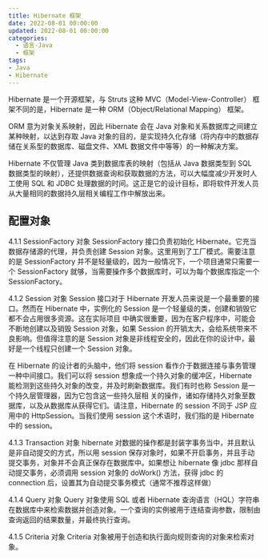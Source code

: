 ```yaml
---
title: Hibernate 框架
date: 2022-08-01 00:00:00
updated: 2022-08-01 00:00:00
categories:
  - 语言-Java
  - 框架
tags:
- Java
- Hibernate
---
```


Hibernate 是一个开源框架，与 Struts 这种 MVC（Model-View-Controller） 框架不同的是，Hibernate 是一种 ORM（Object/Relational Mapping） 框架。

ORM 意为对象关系映射，因此 Hibernate 会在 Java 对象和关系数据库之间建立某种映射，以达到存取 Java 对象的目的，是实现持久化存储（将内存中的数据存储在关系型的数据库、磁盘文件、XML 数据文件中等等）的一种解决方案。

Hibernate 不仅管理 Java 类到数据库表的映射（包括从 Java 数据类型到 SQL 数据类型的映射），还提供数据查询和获取数据的方法，可以大幅度减少开发时人工使用 SQL 和 JDBC 处理数据的时间。这正是它的设计目标，即将软件开发人员从大量相同的数据持久层相关编程工作中解放出来。

## 配置对象

4.1.1 SessionFactory 对象
SessionFactory 接口负责初始化 Hibernate。它充当数据存储源的代理，并负责创建 Session 对象。这里用到了工厂模式。需要注意的是 SessionFactory 并不是轻量级的，因为一般情况下，一个项目通常只需要一个 SessionFactory 就够，当需要操作多个数据库时，可以为每个数据库指定一个 SessionFactory。
<!-- more -->

4.1.2 Session 对象
Session 接口对于 Hibernate 开发人员来说是一个最重要的接口。然而在 Hibernate 中，实例化的 Session 是一个轻量级的类，创建和销毁它都不会占用很多资源。这在实际项目 中确实很重要，因为在客户程序中，可能会不断地创建以及销毁 Session 对象，如果 Session 的开销太大，会给系统带来不良影响。但值得注意的是 Session 对象是非线程安全的，因此在你的设计中，最好是一个线程只创建一个 Session 对象。

在 Hibernate 的设计者的头脑中，他们将 session 看作介于数据连接与事务管理一种中间接口。我们可以将 session 想象成一个持久对象的缓冲区，Hibernate 能检测到这些持久对象的改变，并及时刷新数据库。我们有时也称 Session 是一个持久层管理器，因为它包含这一些持久层相 关的操作，诸如存储持久对象至数据库，以及从数据库从获得它们。请注意，Hibernate 的 session 不同于 JSP 应用中的 HttpSession。当我们使用 session 这个术语时，我们指的是 Hibernate 中的 session。

4.1.3 Transaction 对象
hibernate 对数据的操作都是封装字事务当中，并且默认是非自动提交的方式，所以用 session 保存对象时，如果不开启事务，并且手动提交事务，对象并不会真正保存在数据库中。如果想让 hibernate 像 jdbc 那样自动提交事务，必须调用 session 对象的 doWork() 方法，获得 jdbc 的 connection 后，设置其为自动提交事务模式（通常不推荐这样做）

4.1.4 Query 对象
Query 对象使用 SQL 或者 Hibernate 查询语言（HQL）字符串在数据库中来检索数据并创造对象。一个查询的实例被用于连结查询参数，限制由查询返回的结果数量，并最终执行查询。

4.1.5 Criteria 对象
Criteria 对象被用于创造和执行面向规则查询的对象来检索对象。
